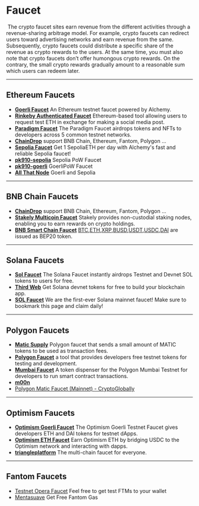 # Faucet

​	The crypto faucet sites earn revenue from the different activities through a revenue-sharing arbitrage model. For example, crypto faucets can redirect users toward advertising networks and earn revenue from the same. Subsequently, crypto faucets could distribute a specific share of the revenue as crypto rewards to the users. At the same time, you must also note that crypto faucets don’t offer humongous crypto rewards. On the contrary, the small crypto rewards gradually amount to a reasonable sum which users can redeem later. 

------

## Ethereum Faucets

- **[Goerli Faucet](https://goerlifaucet.com/)** An Ethereum testnet faucet powered by Alchemy.
- **[Rinkeby Authenticated Faucet](https://faucet.rinkeby.io/)** Ethereum-based tool allowing users to request test ETH in exchange for making a social media post. 
- **[Paradigm Faucet](https://faucet.paradigm.xyz/)** The Paradigm Faucet airdrops tokens and NFTs to developers across 5 common testnet networks.
- **[ChainDrop](https://chaindrop.org/)**   support BNB Chain, Ethereum, Fantom, Polygon ...
- **[Sepolia Faucet](https://sepoliafaucet.com/)** Get 1 SepoliaETH per day with Alchemy's fast and reliable Sepolia faucet!
- **[pk910-sepolia](https://sepolia-faucet.pk910.de/)**  Sepolia PoW Faucet
- **[pk910-goerli](https://goerli-faucet.pk910.de/)**  GoerliPoW Faucet
- **[All That Node](https://www.allthatnode.com/faucet/ethereum.dsrv)**  Goerli and Sepolia

------

## BNB Chain Faucets

- **[ChainDrop](https://chaindrop.org/)**   support BNB Chain, Ethereum, Fantom, Polygon ...
- **[Stakely Multicoin Faucet](https://stakely.io/?utm_source=alchemy&utm_medium=referral&utm_campaign=new-listing-dapp-store&utm_content=faucet-link)**  Stakely provides non-custodial staking nodes, enabling you to earn rewards on crypto holdings. 
- **[BNB Smart Chain Faucet](https://testnet.bnbchain.org/faucet-smart)**  [BTC](https://testnet.bscscan.com/address/0x6ce8dA28E2f864420840cF74474eFf5fD80E65B8),[ETH](https://testnet.bscscan.com/address/0xd66c6B4F0be8CE5b39D52E0Fd1344c389929B378),[XRP](https://testnet.bscscan.com/address/0xa83575490D7df4E2F47b7D38ef351a2722cA45b9),[BUSD](https://testnet.bscscan.com/address/0xed24fc36d5ee211ea25a80239fb8c4cfd80f12ee),[USDT](https://testnet.bscscan.com/address/0x337610d27c682E347C9cD60BD4b3b107C9d34dDd),[USDC](https://testnet.bscscan.com/address/0x64544969ed7EBf5f083679233325356EbE738930),[DAI](https://testnet.bscscan.com/address/0xEC5dCb5Dbf4B114C9d0F65BcCAb49EC54F6A0867) are issued as BEP20 token.

------

## Solana Faucets

- **[Sol Faucet](https://solfaucet.com/)**  The Solana Faucet instantly airdrops Testnet and Devnet SOL tokens to users for free.
- **[Third Web](https://thirdweb.com/faucet/solana)** Get Solana devnet tokens for free to build your blockchain app.
- **[SOL Faucet](https://solfaucet.togatech.org/)**  We are the first-ever Solana mainnet faucet! Make sure to bookmark this page and claim daily!

------

## Polygon Faucets

- **[Matic Supply](https://matic.supply/)**  Polygon faucet that sends a small amount of MATIC tokens to be used as transaction fees. 
- **[Polygon Faucet](https://faucet.polygon.technology/)** a tool that provides developers free testnet tokens for testing and development.
- **[Mumbai Faucet](https://mumbaifaucet.com/)**  A token dispenser for the Polygon Mumbai Testnet for developers to run smart contract transactions.
- **[m00n](https://polygon-faucet.m00n.city/)** 
- [Polygon Matic Faucet (Mainnet) - CryptoGlobally](https://cryptoglobally.com/polygon-matic-faucet-mainnet/)

------

## Optimism Faucets

- **[Optimism Goerli Faucet](https://optimismfaucet.xyz/)**  The Optimism Goerli Testnet Faucet gives developers ETH and DAI tokens for testnet dApps.
- **[Optimism ETH Faucet](https://optifaucet.com/)**  Earn Optimism ETH by bridging USDC to the Optimism network and interacting with dapps.
- **[triangleplatform](https://faucet.triangleplatform.com/optimism/goerli)**  The multi-chain faucet for everyone.

------

## Fantom Faucets

- [Testnet Opera Faucet](https://faucet.fantom.network/)  Feel free to get test FTMs to your wallet
- [Mentasuave](https://www.mentasuave01-tools.com/)  Get Free Fantom Gas